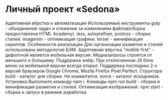 # Личный проект «Sedona» 
Адаптивная вёрстка и автоматизация
Используемые инструменты
gulp - объединение задач и слежение за изменением файлов(сборка предоставлена HTML Academy).
less, autoprefixer, postcss - сборка стилей.
imagemin - оптимизация графики.
terser - минификация скриптов.
Особенности реализации
Для организации разметки и стилей использована методология БЭМ.
Адаптивная вёрстка "mobile first" - дефолтной является мобильная версия. Медиазапросы строятся от меньшего к большему.
Поддержка webp.
При отключенном JS блок меню на мобильной версии всегда открыт.
Поддержка последних 2-х версий браузеров Google Chrome, Mozila Firefox
Pixel Perfect.
Структура
build - каталог для сборки. Не коммитится.
sorce - каталог исходников.
Установка
Выполните команду npm i.
Команды
npm run build - сборка и минификация разметки и стилей. Оптимизация изображений.
npm start - сборка и запуск в режиме раработки.
